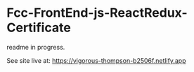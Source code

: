 # Fcc-FrontEnd-js-ReactRedux-Certificate

readme in progress.

See site live at: https://vigorous-thompson-b2506f.netlify.app
